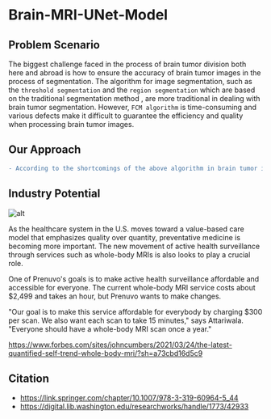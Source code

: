 # Brain-MRI-UNet-Model

## Problem Scenario
The biggest challenge faced in the process of brain tumor division both here and abroad is how to ensure the accuracy of brain tumor images in the process of segmentation. The algorithm for image segmentation, such as the `threshold segmentation` and the `region segmentation` which are based on the traditional segmentation method , are more traditional in dealing with brain tumor segmentation. However, `FCM algorithm` is time-consuming and various defects make it difficult to guarantee the efficiency and quality when processing brain tumor images. 

## Our Approach
```diff
- According to the shortcomings of the above algorithm in brain tumor image detection, in this paper, a brain tumor image segmentation algorithm based on improved U-Net network is - proposed, which realizes the training length, strong robustness, and accurately and completely divides the brain tumor image. By applying image recognition and deep learning - -  - techniques, U-Net network's brain tumor image segmentation algorithm can help doctors locate diseases, analyze conditions, assist in diagnosis, and improve their productivity --- without artificial intervention, which has significance clinical guiding for diagnosis and treatment.
```

## Industry Potential

![alt](https://media0.giphy.com/media/2bYewTk7K2No1NvcuK/200.gif)

As the healthcare system in the U.S. moves toward a value-based care model that emphasizes quality over quantity, preventative medicine is becoming more important. The new movement of active health surveillance through services such as whole-body MRIs is also looks to play a crucial role. 

One of Prenuvo's goals is to make active health surveillance affordable and accessible for everyone. The current whole-body MRI service costs about $2,499 and takes an hour, but Prenuvo wants to make changes. 

"Our goal is to make this service affordable for everybody by charging $300 per scan. We also want each scan to take 15 minutes," says Attariwala. "Everyone should have a whole-body MRI scan once a year." 

https://www.forbes.com/sites/johncumbers/2021/03/24/the-latest-quantified-self-trend-whole-body-mri/?sh=a73cbd16d5c9

## Citation
- https://link.springer.com/chapter/10.1007/978-3-319-60964-5_44
- https://digital.lib.washington.edu/researchworks/handle/1773/42933


